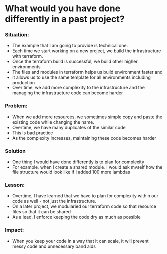 # What would you have done differently in a past project?

### Situation:
- The example that I am going to provide is technical one. 
- Each time we start working on a new project, we build the infrastructure with terraform. 
- Once the terraform build is successful, we build other higher environments
- The files and modules in terraform helps us build environment faster and 
- it allows us to use the same template for all environments including production 
- Over time, we add more complexity to the infrastructure and the managing the infrastructure code can become harder

### Problem:
- When we add more resources, we sometimes simple copy and paste the existing code while changing the name. 
- Overtime, we have many duplicates of the similar code
- This is bad practice
- As the complexity increases, maintaining these code becomes harder

### Solution
- One thing I would have done differently is to plan for complexity
- For example, when I create a shared module, I would ask myself how the file structure would look like if I added 100 more lambdas

### Lesson:
- Overtime, I have learned that we have to plan for complexity within our code as well - not just the infrastructure.
- On a later project, we modularied our terraform code so that resource files so that it can be shared 
- As a lead, I enforce keeping the code dry as much as possible

### Impact:
- When you keep your code in a way that it can scale, it will prevent messy code and unnecessary band aids
